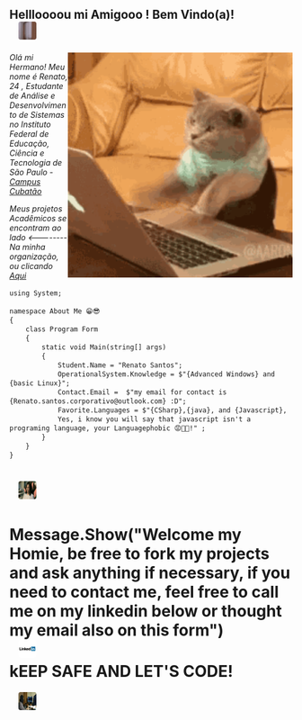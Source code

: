 <h2>Hellloooou mi Amigooo ! Bem Vindo(a)! <br>
  <img 
    title="WhatsupMyDudo"
    src="https://github.com/W4rL0ck1/W4rL0ck1/blob/master/ImagesBranch/thumbs%20up.gif?raw=true"
    width="920"
    heigth="120" 
    style="
      border-radius: 4px;
      position: relative;
      width: 32px;
      height: 32px;
      margin-left: 16px;
    "> 
</h2>


<img
    title="Coding"
    src="https://github.com/W4rL0ck1/W4rL0ck1/blob/master/ImagesBranch/coding2.gif?raw=true" 
    width="400" 
    height="400"
    align="right"
  />

<p>
  <em> Olá mi Hermano! Meu nome é Renato, 24 , Estudante de Análise e Desenvolvimento de Sistemas no  Instituto Federal de Educação, Ciência e Tecnologia de São Paulo - 
   <a 
    title="IFSP"
    href="https://cbt.ifsp.edu.br">
     Campus Cubatão
    </a>
    <br>
  </em>
</p>
<p>
  <em> Meus projetos Acadêmicos se encontram ao lado <-------- Na minha organização, ou clicando    
   <a 
    title="Organizacao IFSP"
    href="https://github.com/Material-IFSP">
    Aqui
    </a> 
  <br>
  </em>
</p> 

```CSharp
using System;

namespace About Me 😁😎
{
    class Program Form
    { 
        static void Main(string[] args)
        { 
            Student.Name = "Renato Santos"; 
            OperationalSystem.Knowledge = $"{Advanced Windows} and {basic Linux}"; 
            Contact.Email =  $"my email for contact is {Renato.santos.corporativo@outlook.com} :D";
            Favorite.Languages = $"{CSharp},{java}, and {Javascript},
            Yes, i know you will say that javascript isn't a programing language, your Languagephobic 😡😤🙄!" ;
        }
    }
}
   ```         
            
  <h1> <img 
    title="aaaa"
    src="https://github.com/W4rL0ck1/W4rL0ck1/blob/master/ImagesBranch/grr.gif?raw=true"
    width="420"
    heigth="120" 
    style="
      border-radius: 4px;
      position: relative;
      width: 32px;
      height: 32px;
      margin-left: 16px;"
  > </img> </h1>
           <h1> 
            Message.Show("Welcome my Homie, be free to fork my projects and ask anything if necessary,
            if you need to contact me, feel free to call me on my linkedin below or thought my email
            also on this form") <br>
 <a
  href="https://www.linkedin.com/in/renato-santos-a045b6116/"><img  
    title=""
    src="https://github.com/W4rL0ck1/W4rL0ck1/blob/master/ImagesBranch/logo-linkedin-1024.png?raw=true"
    width="100"
    heigth="38" 
    style="
      border-radius: 4px;
      position: relative;
      width: 32px;
      height: 32px;
      margin-left: 16px;
    "
  ></a>
 <br>
            kEEP SAFE AND LET'S CODE!
</h1>
            
   <h6><img     
   title="aaaa"
   src="https://github.com/W4rL0ck1/W4rL0ck1/blob/master/ImagesBranch/coding3.gif?raw=true"
   width="820"
   heigth="420" 
   style="
      border-radius: 4px;
      position: relative;
      width: 32px;
      height: 32px;
      margin-left: 16px;"
  > </img> </h6>
            
            
            
       


     
  

 

